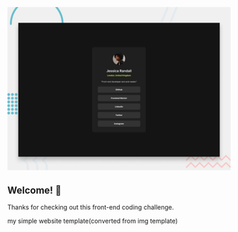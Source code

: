 ![Design preview for the Social links profile coding challenge](./preview.jpg)

## Welcome! 👋

Thanks for checking out this front-end coding challenge.

my simple website template(converted from img template)
